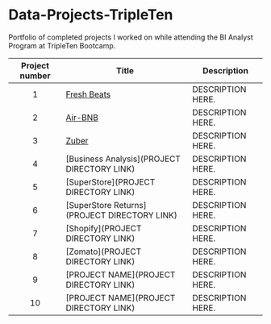 # Data-Projects-TripleTen
Portfolio of completed projects I worked on while attending the BI Analyst Program at TripleTen Bootcamp.

| Project number | Title | Description |
| :-----------: | ----------- |----------- |
| 1 | [Fresh Beats](https://github.com/Kin175/Data-Projects-TripleTen/tree/main/Fresh%20Beats) | DESCRIPTION HERE. |
| 2 | [Air-BNB](https://github.com/Kin175/Data-Projects-TripleTen/tree/main/Air-BNB) | DESCRIPTION HERE. |
| 3 | [Zuber](https://github.com/Kin175/Data-Projects-TripleTen/tree/main/Zuber) | DESCRIPTION HERE. |
| 4 | [Business Analysis](PROJECT DIRECTORY LINK) | DESCRIPTION HERE. |
| 5 | [SuperStore](PROJECT DIRECTORY LINK) | DESCRIPTION HERE. |
| 6 | [SuperStore Returns](PROJECT DIRECTORY LINK) | DESCRIPTION HERE. |
| 7 | [Shopify](PROJECT DIRECTORY LINK) | DESCRIPTION HERE. |
| 8 | [Zomato](PROJECT DIRECTORY LINK) | DESCRIPTION HERE. |
| 9 | [PROJECT NAME](PROJECT DIRECTORY LINK) | DESCRIPTION HERE. |
| 10| [PROJECT NAME](PROJECT DIRECTORY LINK) | DESCRIPTION HERE. |
